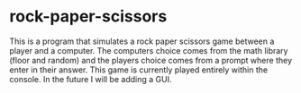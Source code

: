 # rock-paper-scissors
This is a program that simulates a rock paper scissors game between a player and a computer. The computers choice comes from the math library (floor and random) and the players choice comes from a prompt where they enter in their answer. This game is currently played entirely within the console. In the future I will be adding a GUI.